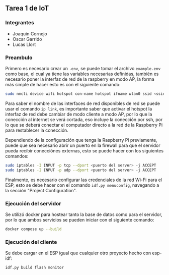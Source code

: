 ## Tarea 1 de IoT

### Integrantes

- Joaquin Cornejo
- Oscar Garrido
- Lucas Llort


### Preambulo

Primero es necesario crear un `.env`, se puede tomar el archivo `example.env` como base, el cual ya tiene las variables necesarias definidas, también es necesario poner la interfaz de red de la raspberry en modo AP, la forma más simple de hacer esto es con el siguiente comando:
```bash
sudo nmcli device wifi hotspot con-name hotspot ifname wlan0 ssid <ssid> password <contraseña>
```
Para saber el nombre de las interfaces de red disponibles de red se puede usar el comando `ip link`, es importante saber que activar el hotspot la interfaz de red debe cambiar de modo cliente a modo AP, por lo que la conección al internet se verá cortada, eso incluye la conección por ssh, por lo que se deberá conectar el computador directo a la red de la Raspberry Pi para restablecer la conección.

Dependiendo de la configuración que tenga la Raspberry Pi previamente, puede que sea necesario abrir un puerto en la firewall para que el servidor pueda recibir conecciónes externas, esto se puede hacer con los siguientes comandos:
```bash
sudo iptables -I INPUT -p tcp --dport <puerto del server> -j ACCEPT
sudo iptables -I INPUT -p udp --dport <puerto del server> -j ACCEPT
```

Finalmente, es necesario configurar las credenciales de la red Wi-Fi para el ESP, esto se debe hacer con el comando `idf.py menuconfig`, navegando a la sección "Project Configuration".


### Ejecución del servidor

Se utilizó docker para hostear tanto la base de datos como para el servidor, por lo que ambos servicios se pueden iniciar con el siguiente comando:

```bash
docker compose up --build
```

### Ejecución del cliente

Se debe cargar en el ESP igual que cualquier otro proyecto hecho con esp-idf:

```bash
idf.py build flash monitor
```


